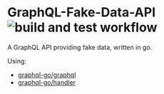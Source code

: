 # GraphQL-Fake-Data-API ![build and test workflow](https://github.com/Dylan-Kentish/GraphQLFakeDataAPI/actions/workflows/go.yml/badge.svg)
A GraphQL API providing fake data, written in go.

Using:
- [graphql-go/graphql](https://github.com/graphql-go/graphql)
- [graphql-go/handler](https://github.com/graphql-go/handler)
